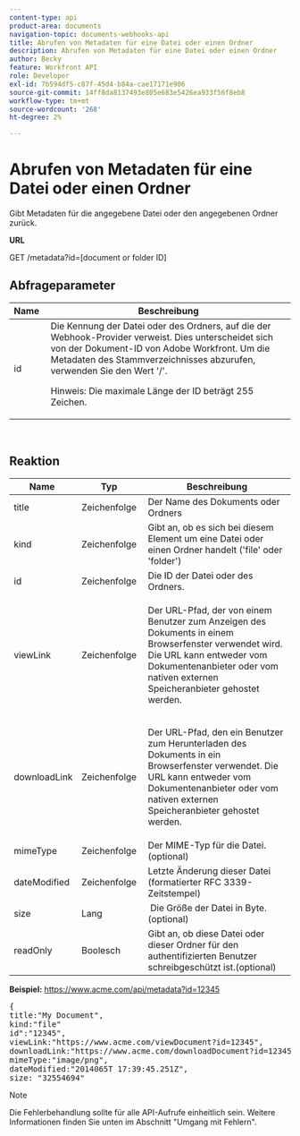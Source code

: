 ```yaml
---
content-type: api
product-area: documents
navigation-topic: documents-webhooks-api
title: Abrufen von Metadaten für eine Datei oder einen Ordner
description: Abrufen von Metadaten für eine Datei oder einen Ordner
author: Becky
feature: Workfront API
role: Developer
exl-id: 7b594df5-c87f-45d4-b84a-cae17171e906
source-git-commit: 14ff8da8137493e805e683e5426ea933f56f8eb8
workflow-type: tm+mt
source-wordcount: '268'
ht-degree: 2%

---
```



# Abrufen von Metadaten für eine Datei oder einen Ordner

Gibt Metadaten für die angegebene Datei oder den angegebenen Ordner zurück.

**URL**

GET /metadata?id=[document or folder ID]

## Abfrageparameter

<table style="table-layout:auto"> 
 <col> 
 <col> 
 <thead> 
  <tr> 
   <th>Name </th> 
   <th>Beschreibung</th> 
  </tr> 
 </thead> 
 <tbody> 
  <tr> 
   <td>id</td> 
   <td>Die Kennung der Datei oder des Ordners, auf die der Webhook-Provider verweist. Dies unterscheidet sich von der Dokument-ID von Adobe Workfront. Um die Metadaten des Stammverzeichnisses abzurufen, verwenden Sie den Wert '/'.
   <p>Hinweis: Die maximale Länge der ID beträgt 255 Zeichen.</p></td> 
  </tr> 
 </tbody> 
</table>

 

## Reaktion

<table style="table-layout:auto"> 
 <col> 
 <col> 
 <col> 
 <thead> 
  <tr> 
   <th>Name </th> 
   <th>Typ </th> 
   <th>Beschreibung</th> 
  </tr> 
 </thead> 
 <tbody> 
  <tr> 
   <td>title </td> 
   <td>Zeichenfolge </td> 
   <td>Der Name des Dokuments oder Ordners</td> 
  </tr> 
  <tr> 
   <td>kind </td> 
   <td>Zeichenfolge </td> 
   <td>Gibt an, ob es sich bei diesem Element um eine Datei oder einen Ordner handelt ('file' oder 'folder')</td> 
  </tr> 
  <tr> 
   <td>id</td> 
   <td>Zeichenfolge </td> 
   <td>Die ID der Datei oder des Ordners.</td> 
  </tr> 
  <tr> 
   <td>viewLink</td> 
   <td>Zeichenfolge </td> 
   <td> <p>Der URL-Pfad, der von einem Benutzer zum Anzeigen des Dokuments in einem Browserfenster verwendet wird. Die URL kann entweder vom Dokumentenanbieter oder vom nativen externen Speicheranbieter gehostet werden.</p> </td> 
  </tr> 
  <tr> 
   <td>downloadLink</td> 
   <td>Zeichenfolge </td> 
   <td> <p>Der URL-Pfad, den ein Benutzer zum Herunterladen des Dokuments in ein Browserfenster verwendet. Die URL kann entweder vom Dokumentenanbieter oder vom nativen externen Speicheranbieter gehostet werden.</p> </td> 
  </tr> 
  <tr> 
   <td>mimeType</td> 
   <td>Zeichenfolge </td> 
   <td>Der MIME-Typ für die Datei. (optional)</td> 
  </tr> 
  <tr> 
   <td>dateModified</td> 
   <td>Zeichenfolge </td> 
   <td>Letzte Änderung dieser Datei (formatierter RFC 3339-Zeitstempel)</td> 
  </tr> 
  <tr> 
   <td>size</td> 
   <td>Lang</td> 
   <td> Die Größe der Datei in Byte. (optional)</td> 
  </tr> 
  <tr> 
   <td>readOnly</td> 
   <td>Boolesch</td> 
   <td> Gibt an, ob diese Datei oder dieser Ordner für den authentifizierten Benutzer schreibgeschützt ist.(optional) </td> 
  </tr> 
 </tbody> 
</table>

**Beispiel:** https://www.acme.com/api/metadata?id=12345
<pre>{<br>title:"My Document",<br>kind:"file"<br>id":"12345",<br>viewLink:"https://www.acme.com/viewDocument?id=12345",<br>downloadLink:"https://www.acme.com/downloadDocument?id=12345",<br>mimeType:"image/png",<br>dateModified:"2014065T 17:39:45.251Z",<br>size: "32554694"<br></pre>

>[!NOTE]
>
>Die Fehlerbehandlung sollte für alle API-Aufrufe einheitlich sein. Weitere Informationen finden Sie unten im Abschnitt &quot;Umgang mit Fehlern&quot;.
